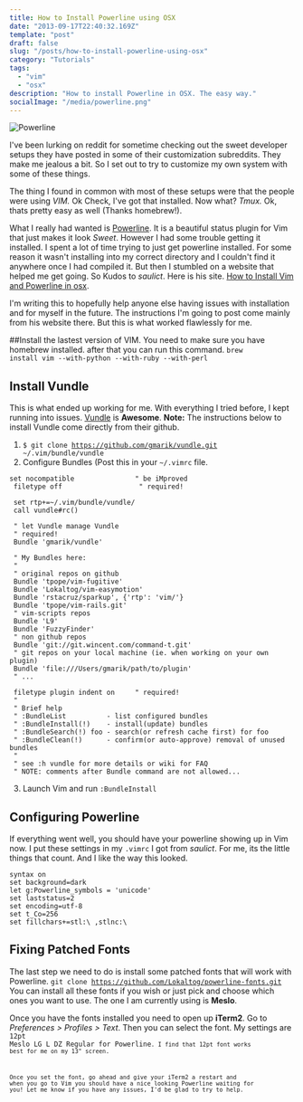 ```yaml
---
title: How to Install Powerline using OSX
date: "2013-09-17T22:40:32.169Z"
template: "post"
draft: false
slug: "/posts/how-to-install-powerline-using-osx"
category: "Tutorials"
tags:
  - "vim"
  - "osx"
description: "How to install Powerline in OSX. The easy way."
socialImage: "/media/powerline.png"
---
```


![Powerline](/media/powerline.png)

I've been lurking on reddit for sometime checking out the sweet developer setups they have posted in some of their customization subreddits. They make me jealous a bit. So I set out to try to customize my own system with some of these things.

The thing I found in common with most of these setups were that the people were using *VIM.* Ok Check, I've got that installed. Now what? *Tmux.* Ok, thats pretty easy as well (Thanks homebrew!).

What I really had wanted is [Powerline](https://github.com/Lokaltog/powerline). It is a beautiful status plugin for Vim that just makes it look *Sweet*. However I had some trouble getting it installed. I spent a lot of time trying to just get powerline installed. For some reason it wasn't installing into my correct directory and I couldn't find it anywhere once I had compiled it. But then I stumbled on a website that helped me get going. So Kudos to *saulict*. Here is his site. [How to Install Vim and Powerline in osx](http://saulic.info/blog/vim-powerline-mac-osx-howto/).

I'm writing this to hopefully help anyone else having issues with installation and for myself in the future. The instructions I'm going to post come mainly from his website there. But this is what worked flawlessly for me.

##Install the lastest version of VIM.
You need to make sure you have homebrew installed. after that you can run this command.
<code>brew install vim --with-python --with-ruby --with-perl</code>

## Install Vundle

This is what ended up working for me. With everything I tried before, I kept running into issues. [Vundle](https://github.com/gmarik/vundle) is **Awesome**. **Note:** The instructions below to install Vundle come directly from their github. 

1. <code>$ git clone https://github.com/gmarik/vundle.git ~/.vim/bundle/vundle</code>
2. Configure Bundles (Post this in your <code>~/.vimrc</code> file.

````
set nocompatible               " be iMproved
 filetype off                   " required!

 set rtp+=~/.vim/bundle/vundle/
 call vundle#rc()

 " let Vundle manage Vundle
 " required! 
 Bundle 'gmarik/vundle'

 " My Bundles here:
 "
 " original repos on github
 Bundle 'tpope/vim-fugitive'
 Bundle 'Lokaltog/vim-easymotion'
 Bundle 'rstacruz/sparkup', {'rtp': 'vim/'}
 Bundle 'tpope/vim-rails.git'
 " vim-scripts repos
 Bundle 'L9'
 Bundle 'FuzzyFinder'
 " non github repos
 Bundle 'git://git.wincent.com/command-t.git'
 " git repos on your local machine (ie. when working on your own plugin)
 Bundle 'file:///Users/gmarik/path/to/plugin'
 " ...

 filetype plugin indent on     " required!
 "
 " Brief help
 " :BundleList          - list configured bundles
 " :BundleInstall(!)    - install(update) bundles
 " :BundleSearch(!) foo - search(or refresh cache first) for foo
 " :BundleClean(!)      - confirm(or auto-approve) removal of unused bundles
 "
 " see :h vundle for more details or wiki for FAQ
 " NOTE: comments after Bundle command are not allowed...
````

3. Launch Vim and run <code>:BundleInstall</code>

## Configuring Powerline

If everything went well, you should have your powerline showing up in Vim now. I put these settings in my <code>.vimrc</code> I got from *saulict*. For me, its the little things that count. And I like the way this looked. 

````
syntax on
set background=dark
let g:Powerline_symbols = 'unicode'
set laststatus=2
set encoding=utf-8
set t_Co=256
set fillchars+=stl:\ ,stlnc:\
````

## Fixing Patched Fonts

The last step we need to do is install some patched fonts that will work with Powerline. 
<code>git clone https://github.com/Lokaltog/powerline-fonts.git</code>
You can install all these fonts if you wish or just pick and choose which ones you want to use. The one I am currently using is **Meslo**.

Once you have the fonts installed you need to open up **iTerm2**. 
Go to *Preferences > Profiles > Text*. Then you can select the font. My settings are <code>12pt Meslo LG L DZ Regular for Powerline<code>.
 I find that 12pt font works best for me on my 13" screen.

Once you set the font, go ahead and give your iTerm2 a restart and when you go to Vim you should have a nice looking Powerline waiting for you! Let me know if you have any issues, I'd be glad to try to help.
